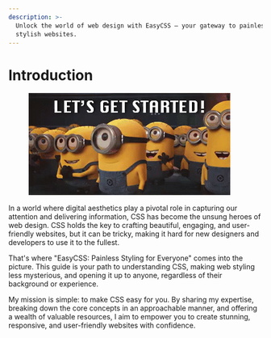 ```yaml
---
description: >-
  Unlock the world of web design with EasyCSS – your gateway to painless,
  stylish websites.
---
```


# Introduction

<figure><img src=".gitbook/assets/despicable-me-minions.gif" alt=""><figcaption></figcaption></figure>

In a world where digital aesthetics play a pivotal role in capturing our attention and delivering information, CSS has become the unsung heroes of web design. CSS holds the key to crafting beautiful, engaging, and user-friendly websites, but it can be tricky, making it hard for new designers and developers to use it to the fullest.

That's where "EasyCSS: Painless Styling for Everyone" comes into the picture. This guide is your path to understanding CSS, making web styling less mysterious, and opening it up to anyone, regardless of their background or experience.

My mission is simple: to make CSS easy for you. By sharing my expertise, breaking down the core concepts in an approachable manner, and offering a wealth of valuable resources, I aim to empower you to create stunning, responsive, and user-friendly websites with confidence.
